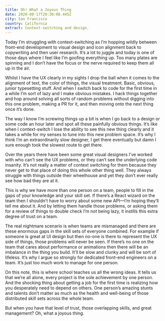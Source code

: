 ```yaml
---
title: Oh! What a Joyous Thing
date: 2020-08-17T20:30:08.445Z
city: San Francisco
country: California
extract: Context-switching and design.
---
```

Today I’m struggling with context-switching as I’m hopping wildly between front-end development to visual design and icon alignment back to copywriting and then user research. It’s a lot to juggle and today is one of those days where I feel like I’m goofing everything up. Too many plates are spinning and I don’t have the focus or the nerve required to keep them all up in the air.

Whilst I have the UX clearly in my sights I drop the ball when it comes to the alignment of text, the color of things, the visual treatment. Basic, obvious, junior typesetting stuff. And when I switch back to code for the first time in a while I’m sort of lazy and I make obvious mistakes. I hack things together and hop around solving all sorts of random problems without digging into this one problem, making a PR for it, and then moving onto the next thing once it’s done. 

The way I know I’m screwing things up a bit is when I go back to a design or some code an hour later and spot all these painfully obvious things. It’s like when I context-switch I lose the ability to see this new thing clearly and it takes a while for my senses to tune into this new problem space. It’s why I think I’m an extraordinarily slow designer, I get there eventually but damn I sure enough took the slowest route to get there.

Over the years there have been some great visual designers I’ve worked with who can’t see the UX problems, or they can’t see the underlying code insanity. It’s not really a matter of context switching for them because they never get to that place of doing this whole other thing well. They always struggle with things outside their wheelhouse and yet they don’t ever really see how bad they are at it.

This is why we have more than one person on a team, people to fill in the gaps of your knowledge and your skill set. If there’s a React wizard on the team then I shouldn’t have to worry about some new API—I’m hoping they’ll tell me about it. And by letting them handle those problems, or asking them for a review of things to double check I’m not being lazy, it instills this extra degree of trust on a team.

The real nightmare scenario is when teams are mismanaged and there are these enormous gaps in the skill sets of everyone combined. For example if someone is great at UI design but then no-one is there to represent the UX side of things, those problems will never be seen. If there’s no one on the team that cares about performance or animations then there will be an imbalance in the thing you build. It’ll be slow and clunky and will be sort of lifeless. It’s why I argue so strongly for dedicated front-end engineers on a team. It’s just too much work to manage for one person.

On this note, this is where school teaches us all the wrong ideas. It tells us that we’re all alone, every project is the sole achievement by one person. And the shocking thing about getting a job for the first time is realizing how you desperately need to depend on others. One person’s amazing stunts and talents don’t matter as much as the health and well-being of those distributed skill sets across the whole team.

But when you have that level of trust, those overlapping skills, and great management? Oh, what a joyous thing.
